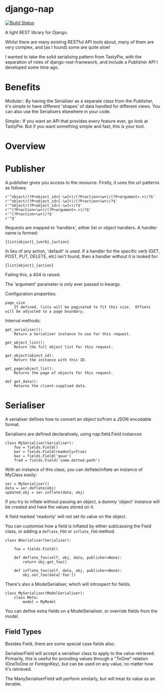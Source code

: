 django-nap
==========
[![Build Status](https://secure.travis-ci.org/funkybob/django-nap.png?branch=master)](http://travis-ci.org/funkybob/django-nap)

A light REST library for Django.

Whilst there are many existing RESTful API tools about, many of them are very complex, and [as I found] some are quite slow!

I wanted to take the solid serialising pattern from TastyPie, with the separation of roles of django-rest-framework, and include a Publisher API I developed some time ago.

Benefits
========

Modular::
    By having the Serialiser as a separate class from the Publisher, it's simple to have different 'shapes' of data handled for different views.  You can also use the Serialisers elsewhere in your code.

Simple::
    If you want an API that provides every feature ever, go look at TastyPie.  But if you want something simple and fast, this is your tool.

Overview
========

Publisher
=========

A publisher gives you access to the resource.  Firstly, it uses the url patterns as follows:

    r'^object/(?P<object_id>[-\w]+)/(?P<action>\w+)/(?P<argument>.+)/?$'
    r'^object/(?P<object_id>[-\w]+)/(?P<action>\w+)/?$'
    r'^object/(?P<object_id>[-\w]+)/?$'
    r'^(?P<action>\w+)/(?P<argument>.+)/?$'
    r'^(?P<action>\w+)/?$'
    r'^$'

Requests are mapped to 'handlers', either list or object handlers.  A handler name is formed:

    {list|object}_{verb}_{action}

In lieu of any action, 'default' is used.  If a handler for the specific verb (GET, POST, PUT, DELETE, etc) isn't found, then a handler without it is looked for:

    {list|object}_{action}

Failing this, a 404 is raised.

The 'argument' parameter is only ever passed in kwargs.

Configuration properties:

    page_size
        If defined, lists will be paginated to fit this size.  Offsets will be adjusted to a page boundary.

Internal methods:

    get_serialiser():
        Return a Serialiser instance to use for this request.

    get_object_list():
        Return the full object list for this request.

    get_object(object_id):
        Return the instance with this ID.

    get_page(object_list):
        Returns the page of objects for this request.

    def get_data():
        Returns the client-supplied data.

Serialiser
==========

A serialiser defines how to convert an object to/from a JSON encodable format.

Serialisers are defined declaratively, using nap.field.Field instances

    class MySerialiser(Serialiser):
        foo = fields.Field()
        bar = fields.Field(readonly=True)
        baz = fields.Field('quux')
        fred = fields.Field('some.dotted.path')

With an instance of this class, you can deflate/inflate an instance of MyClass easily:

    ser = MySerialiser()
    data = ser.deflate(obj)
    updated_obj = ser.inflate(data, obj)

If you try to inflate without passing an object, a dummy 'object' instance will be created and have the values stored on it.

A field marked 'readonly' will not set its value on the object.

You can customise how a field is inflated by either sublcassing the Field class, or adding a ``deflate_FOO`` or ``inflate_FOO`` method.

    class BSerialiser(Serialiser):

        foo = fields.Field()

        def deflate_foo(self, obj, data, publisher=None):
            return obj.get_foo()

        def inflate_foo(self, data, obj, publisher=None):
            obj.set_foo(data['foo'])

There's also a ModelSerialiser, which will introspect for fields.

    class MySerialiser(ModelSerialiser):
        class Meta:
            model = MyModel

You can define extra fields on a ModelSerialiser, or override fields from the model.

Field Types
-----------

Besides Field, there are some special case fields also:

SerialiserField will accept a serialiser class to apply to the value retrieved.  Primarily, this is useful for providing values through a "ToOne" relation (OneToOne or ForeignKey), but can be used on any value, no matter how it's retrieved.

The ManySerialiserField will perform similarly, but will treat its value as an iterable.

